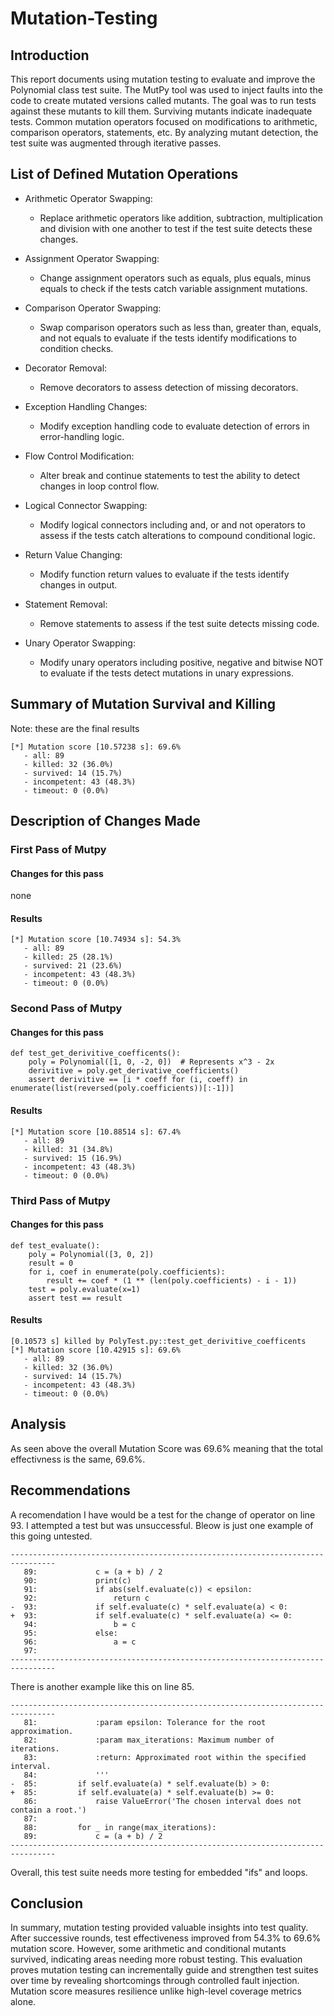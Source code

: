 # Mutation-Testing
## Introduction
This report documents using mutation testing to evaluate and improve the Polynomial class test suite. The MutPy tool was used to inject faults into the code to create mutated versions called mutants. The goal was to run tests against these mutants to kill them. Surviving mutants indicate inadequate tests. Common mutation operators focused on modifications to arithmetic, comparison operators, statements, etc. By analyzing mutant detection, the test suite was augmented through iterative passes.
## List of Defined Mutation Operations
- Arithmetic Operator Swapping:
    - Replace arithmetic operators like addition, subtraction, multiplication and division with one another to test if the test suite detects these changes.

- Assignment Operator Swapping:
    - Change assignment operators such as equals, plus equals, minus equals to check if the tests catch variable assignment mutations.

- Comparison Operator Swapping:
    - Swap comparison operators such as less than, greater than, equals, and not equals to evaluate if the tests identify modifications to condition checks.

- Decorator Removal:
    - Remove decorators to assess detection of missing decorators.

- Exception Handling Changes:
    - Modify exception handling code to evaluate detection of errors in error-handling logic.

- Flow Control Modification:
    - Alter break and continue statements to test the ability to detect changes in loop control flow.

- Logical Connector Swapping:
    - Modify logical connectors including and, or and not operators to assess if the tests catch alterations to compound conditional logic.

- Return Value Changing:
    - Modify function return values to evaluate if the tests identify changes in output.

- Statement Removal:
    - Remove statements to assess if the test suite detects missing code.

- Unary Operator Swapping:
    - Modify unary operators including positive, negative and bitwise NOT to evaluate if the tests detect mutations in unary expressions.


## Summary of Mutation Survival and Killing
Note: these are the final results
```
[*] Mutation score [10.57238 s]: 69.6%
   - all: 89
   - killed: 32 (36.0%)
   - survived: 14 (15.7%)
   - incompetent: 43 (48.3%)
   - timeout: 0 (0.0%)
```
## Description of Changes Made
### First Pass of Mutpy
#### Changes for this pass
none
#### Results
```
[*] Mutation score [10.74934 s]: 54.3%
   - all: 89
   - killed: 25 (28.1%)
   - survived: 21 (23.6%)
   - incompetent: 43 (48.3%)
   - timeout: 0 (0.0%)
```
### Second Pass of Mutpy
#### Changes for this pass
```
def test_get_derivitive_coefficents():
    poly = Polynomial([1, 0, -2, 0])  # Represents x^3 - 2x
    derivitive = poly.get_derivative_coefficients()
    assert derivitive == [i * coeff for (i, coeff) in enumerate(list(reversed(poly.coefficients))[:-1])]
```
#### Results
```
[*] Mutation score [10.88514 s]: 67.4%
   - all: 89
   - killed: 31 (34.8%)
   - survived: 15 (16.9%)
   - incompetent: 43 (48.3%)
   - timeout: 0 (0.0%)
```

### Third Pass of Mutpy
#### Changes for this pass
```
def test_evaluate():
    poly = Polynomial([3, 0, 2])
    result = 0
    for i, coef in enumerate(poly.coefficients):
        result += coef * (1 ** (len(poly.coefficients) - i - 1))
    test = poly.evaluate(x=1)
    assert test == result
```
#### Results
```
[0.10573 s] killed by PolyTest.py::test_get_derivitive_coefficents
[*] Mutation score [10.42915 s]: 69.6%
   - all: 89
   - killed: 32 (36.0%)
   - survived: 14 (15.7%)
   - incompetent: 43 (48.3%)
   - timeout: 0 (0.0%)
```
## Analysis
As seen above the overall Mutation Score was 69.6% meaning that the total effectivness is the same, 69.6%.

## Recommendations
A recomendation I have would be a test for the change of operator on line 93.
I attempted a test but was unsuccessful. 
Bleow is just one example of this going untested.
```
--------------------------------------------------------------------------------
   89:             c = (a + b) / 2
   90:             print(c)
   91:             if abs(self.evaluate(c)) < epsilon:
   92:                 return c
-  93:             if self.evaluate(c) * self.evaluate(a) < 0:
+  93:             if self.evaluate(c) * self.evaluate(a) <= 0:
   94:                 b = c
   95:             else:
   96:                 a = c
   97:         
--------------------------------------------------------------------------------
```
There is another example like this on line 85.
```
--------------------------------------------------------------------------------
   81:             :param epsilon: Tolerance for the root approximation.
   82:             :param max_iterations: Maximum number of iterations.
   83:             :return: Approximated root within the specified interval.
   84:             '''
-  85:         if self.evaluate(a) * self.evaluate(b) > 0:
+  85:         if self.evaluate(a) * self.evaluate(b) >= 0:
   86:             raise ValueError('The chosen interval does not contain a root.')
   87:         
   88:         for _ in range(max_iterations):
   89:             c = (a + b) / 2
--------------------------------------------------------------------------------
```
Overall, this test suite needs more testing for embedded "ifs" and loops.
## Conclusion
In summary, mutation testing provided valuable insights into test quality. After successive rounds, test effectiveness improved from 54.3% to 69.6% mutation score. However, some arithmetic and conditional mutants survived, indicating areas needing more robust testing. This evaluation proves mutation testing can incrementally guide and strengthen test suites over time by revealing shortcomings through controlled fault injection. Mutation score measures resilience unlike high-level coverage metrics alone.
